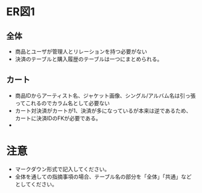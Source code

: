 # ER図1
## 全体
- 商品とユーザが管理人とリレーションを持つ必要がない
- 決済のテーブルと購入履歴のテーブルは一つにまとめられる。

## カート
- 商品IDからアーティスト名、ジャケット画像、シングル/アルバム名は引っ張ってこれるのでカラム名として必要ない
- カート対決済がカートが1、決済が多になっているが本来は逆であるため、カートに決済IDのFKが必要である。
-

# 注意
* マークダウン形式で記入してください。
* 全体を通しての指摘事項の場合、テーブル名の部分を「全体」「共通」などとしてください。
